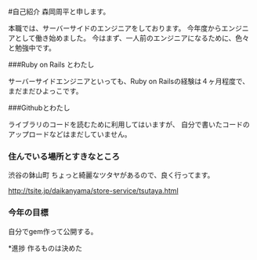 #自己紹介
 森岡周平と申します。
 
本職では、サーバーサイドのエンジニアをしております。
今年度からエンジニアとして働き始めました。
今はまず、一人前のエンジニアになるために、色々と勉強中です。

###Ruby on Rails とわたし

サーバーサイドエンジニアといっても、Ruby on Railsの経験は４ヶ月程度で、
まだまだひよっこです。

###Githubとわたし

ライブラリのコードを読むために利用してはいますが、
自分で書いたコードのアップロードなどはまだしていません。

### 住んでいる場所とすきなところ

渋谷の鉢山町
ちょっと綺麗なツタヤがあるので、良く行ってます。

http://tsite.jp/daikanyama/store-service/tsutaya.html

### 今年の目標
自分でgem作って公開する。

*進捗
作るものは決めた